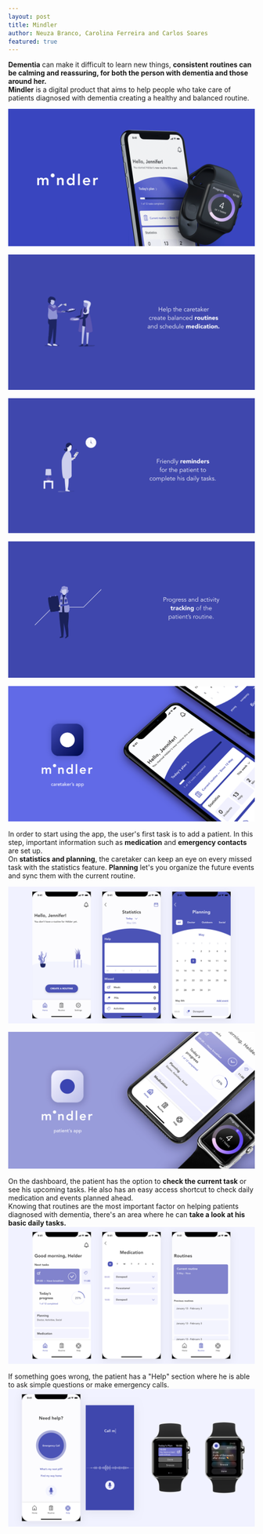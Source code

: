 ```yaml
---
layout: post
title: Mindler
author: Neuza Branco, Carolina Ferreira and Carlos Soares
featured: true
---
```


**Dementia** can make it difficult to learn new things, **consistent routines can be calming and reassuring, for both the person with dementia and those around her.**  
**Mindler** is a digital product that aims to help people who take care of patients diagnosed with dementia creating a healthy and balanced routine.

![pic](/assets/images/mindler01.png)  

![pic](/assets/images/mindler02.png)  

![pic](/assets/images/mindler03.png)  

![pic](/assets/images/mindler04.png)  

![pic](/assets/images/mindler05.png)  

In order to start using the app, the user's first task is to add a patient. In this step, important information such as **medication** and **emergency contacts** are set up.  
On **statistics and planning**, the caretaker can keep an eye on every missed task with the statistics feature. **Planning** let's you organize the future events and sync them with the current routine.

![pic](/assets/images/mindler06.png)  

![pic](/assets/images/mindler07.png)  

On the dashboard, the patient has the option to **check the current task** or see his upcoming tasks. He also has an easy access shortcut to check daily medication and events planned ahead.  
Knowing that routines are the most important factor on helping patients diagnosed with dementia, there's an area where he can **take a look at his basic daily tasks.**
![pic](/assets/images/mindler08.png)  

If something goes wrong, the patient has a "Help" section where he is able to ask simple questions or make emergency calls.
![pic](/assets/images/mindler09.png)